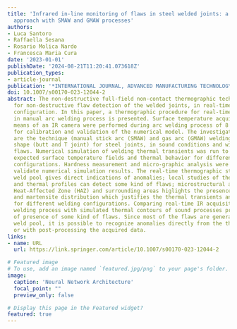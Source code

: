 ```yaml
---
title: 'Infrared in-line monitoring of flaws in steel welded joints: a preliminary
  approach with SMAW and GMAW processes'
authors:
- Luca Santoro
- Raffaella Sesana
- Rosario Molica Nardo
- Francesca Maria Cura
date: '2023-01-01'
publishDate: '2024-08-21T11:20:41.073618Z'
publication_types:
- article-journal
publication: '*INTERNATIONAL JOURNAL, ADVANCED MANUFACTURING TECHNOLOGY*'
doi: 10.1007/s00170-023-12044-2
abstract: The non-destructive full-field non-contact thermographic technique is applied
  for non-destructive flaw detection of the welded joints, in real-time and offline
  configuration. In this paper, a thermographic procedure for real-time flaw detection
  in manual arc welding process is presented. Surface temperature acquisitions by
  means of an IR camera were performed during arc welding process of 8 specimen both
  for calibration and validation of the numerical model. The investigated variables
  are the technique (manual stick arc (SMAW) and gas arc (GMAW) welding) and the joint
  shape (butt and T joint) for steel joints, in sound conditions and with artificial
  flaws. Numerical simulation of welding thermal transients was run to obtain the
  expected surface temperature fields and thermal behavior for different welding parameter
  configurations. Hardness measurement and micro-graphic analysis were performed to
  validate numerical simulation results. The real-time thermographic study of the
  weld pool gives direct indications of anomalies; local studies of the thermal transient
  and thermal profiles can detect some kind of flaws; microstructural analysis of
  Heat-Affected Zone (HAZ) and surrounding areas higlights the presence of austenite
  and martensite distribution which justifies the thermal transients and thermal profiles
  for different welding configurations. Comparing real-time IR acquisition of the
  welding process with simulated thermal contours of sound processes provides information
  of presence of some kind of flaws. Since most of the flaws are generated in the
  weld pool, it is possible to recognize anomalies directly from the thermal acquisitions
  or with post-processing the acquired data.
links:
- name: URL
  url: https://link.springer.com/article/10.1007/s00170-023-12044-2

# Featured image
# To use, add an image named `featured.jpg/png` to your page's folder. 
image:
  caption: 'Neural Network Architecture'
  focal_point: ""
  preview_only: false

# Display this page in the Featured widget?
featured: true
---
```


